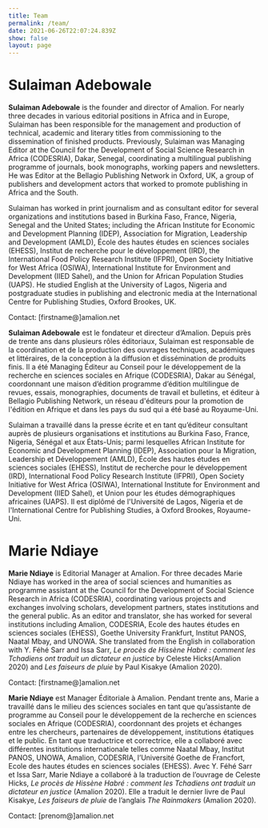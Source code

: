```yaml
---
title: Team
permalink: /team/
date: 2021-06-26T22:07:24.839Z
show: false
layout: page
---
```

# **Sulaiman Adebowale**

**Sulaiman Adebowale** is the founder and director of Amalion. For nearly three decades in various editorial positions in Africa and in Europe, Sulaiman has been responsible for the management and production of technical, academic and literary titles from commissioning to the dissemination of finished products. Previously, Sulaiman was Managing Editor at the Council for the Development of Social Science Research in Africa (CODESRIA), Dakar, Senegal, coordinating a multilingual publishing programme of journals, book monographs, working papers and newsletters. He was Editor at the Bellagio Publishing Network in Oxford, UK, a group of publishers and development actors that worked to promote publishing in Africa and the South.

Sulaiman has worked in print journalism and as consultant editor for several organizations and institutions based in Burkina Faso, France, Nigeria, Senegal and the United States; including the African Institute for Economic and Development Planning (IDEP), Association for Migration, Leadership and Development (AMLD), École des hautes études en sciences sociales (EHESS), Institut de recherche pour le développement (IRD), the International Food Policy Research Institute (IFPRI), Open Society Initiative for West Africa (OSIWA), International Institute for Environment and Development (IIED Sahel), and the Union for African Population Studies (UAPS). He studied English at the University of Lagos, Nigeria and postgraduate studies in publishing and electronic media at the International Centre for Publishing Studies, Oxford Brookes, UK. 

Contact: \[firstname@]amalion.net

**Sulaiman Adebowale** est le fondateur et directeur d’Amalion. Depuis près de trente ans dans plusieurs rôles éditoriaux, Sulaiman est responsable de la coordination et de la production des ouvrages techniques, académiques et littéraires, de la conception à la diffusion et dissémination de produits finis. Il a été Managing Éditeur au Conseil pour le développement de la recherche en sciences sociales en Afrique (CODESRIA), Dakar au Sénégal, coordonnant une maison d’édition programme d’édition multilingue de revues, essais, monographies, documents de travail et bulletins, et éditeur à Bellagio Publishing Network, un réseau d'éditeurs pour la promotion de l'édition en Afrique et dans les pays du sud qui a été basé au Royaume-Uni.

Sulaiman a travaillé dans la presse écrite et en tant qu’éditeur consultant auprès de plusieurs organisations et institutions au Burkina Faso, France, Nigeria, Sénégal et aux États-Unis; parmi lesquelles African Institute for Economic and Development Planning (IDEP), Association pour la Migration, Leadership et Développement (AMLD), École des hautes études en sciences sociales (EHESS), Institut de recherche pour le développement (IRD), International Food Policy Research Institute (IFPRI), Open Society Initiative for West Africa (OSIWA), International Institute for Environment and Development (IIED Sahel), et Union pour les études démographiques africaines (UAPS). Il est diplômé de l'Université de Lagos, Nigeria et de l'International Centre for Publishing Studies, à Oxford Brookes, Royaume-Uni.

# **Marie Ndiaye**

**Marie Ndiaye** is Editorial Manager at Amalion. For three decades Marie Ndiaye has worked in the area of social sciences and humanities as programme assistant at the Council for the Development of Social Science Research in Africa (CODESRIA), coordinating various projects and exchanges involving scholars, development partners, states institutions and the general public. As an editor and translator, she has worked for several institutions including Amalion, CODESRIA, Ecole des hautes études en sciences sociales (EHESS), Goethe University Frankfurt, Institut PANOS, Naatal Mbay, and UNOWA. She translated from the English in collaboration with Y. Féhé Sarr and Issa Sarr, *Le procès de Hissène Habré : comment les Tchadiens ont traduit un dictateur en justice* by Celeste Hicks(Amalion 2020) and *Les faiseurs de pluie* by Paul Kisakye (Amalion 2020).

Contact: \[firstname@]amalion.net

**Marie Ndiaye** est Manager Éditoriale à Amalion. Pendant trente ans, Marie a travaillé dans le milieu des sciences sociales en tant que qu’assistante de programme au Conseil pour le développement de la recherche en sciences sociales en Afrique (CODESRIA), coordonnant des projets et échanges entre les chercheurs, partenaires de développement, institutions étatiques et le public. En tant que traductrice et correctrice, elle a collaboré avec différentes institutions internationale telles comme Naatal Mbay, Institut PANOS, UNOWA, Amalion, CODESRIA, l’Université Goethe de Francfort, Ecole des hautes études en sciences sociales (EHESS). Avec Y. Féhé Sarr et Issa Sarr, Marie Ndiaye a collaboré à la traduction de l’ouvrage de Celeste Hicks, *Le procès de Hissène Habré : comment les Tchadiens ont traduit un dictateur en justice* (Amalion 2020). Elle a traduit le dernier livre de Paul Kisakye, *Les faiseurs de pluie* de l’anglais *The Rainmakers* (Amalion 2020).

Contact: \[prenom@]amalion.net